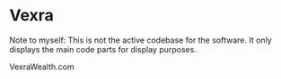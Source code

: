 # Vexra

Note to myself: This is not the active codebase for the software. It only displays the main code parts for display purposes.

VexraWealth.com

